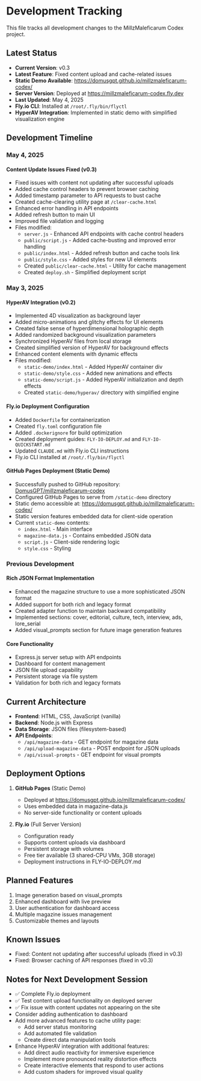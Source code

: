 # Development Tracking

This file tracks all development changes to the MillzMaleficarum Codex project.

## Latest Status

- **Current Version**: v0.3
- **Latest Feature**: Fixed content upload and cache-related issues
- **Static Demo Available**: https://domusgpt.github.io/millzmaleficarum-codex/
- **Server Version**: Deployed at https://millzmaleficarum-codex.fly.dev
- **Last Updated**: May 4, 2025
- **Fly.io CLI**: Installed at `/root/.fly/bin/flyctl`
- **HyperAV Integration**: Implemented in static demo with simplified visualization engine

## Development Timeline

### May 4, 2025

#### Content Update Issues Fixed (v0.3)
- Fixed issues with content not updating after successful uploads
- Added cache control headers to prevent browser caching
- Added timestamp parameter to API requests to bust cache
- Created cache-clearing utility page at `/clear-cache.html`
- Enhanced error handling in API endpoints
- Added refresh button to main UI
- Improved file validation and logging
- Files modified:
  - `server.js` - Enhanced API endpoints with cache control headers
  - `public/script.js` - Added cache-busting and improved error handling
  - `public/index.html` - Added refresh button and cache tools link
  - `public/style.css` - Added styles for new UI elements
  - Created `public/clear-cache.html` - Utility for cache management
  - Created `deploy.sh` - Simplified deployment script

### May 3, 2025

#### HyperAV Integration (v0.2)
- Implemented 4D visualization as background layer
- Added micro-animations and glitchy effects for UI elements
- Created false sense of hyperdimensional holographic depth
- Added randomized background visualization parameters
- Synchronized HyperAV files from local storage
- Created simplified version of HyperAV for background effects
- Enhanced content elements with dynamic effects
- Files modified:
  - `static-demo/index.html` - Added HyperAV container div
  - `static-demo/style.css` - Added new animations and effects 
  - `static-demo/script.js` - Added HyperAV initialization and depth effects
  - Created `static-demo/hyperav/` directory with simplified engine

#### Fly.io Deployment Configuration
- Added `Dockerfile` for containerization
- Created `fly.toml` configuration file
- Added `.dockerignore` for build optimization
- Created deployment guides: `FLY-IO-DEPLOY.md` and `FLY-IO-QUICKSTART.md`
- Updated `CLAUDE.md` with Fly.io CLI instructions
- Fly.io CLI installed at `/root/.fly/bin/flyctl`

#### GitHub Pages Deployment (Static Demo)
- Successfully pushed to GitHub repository: [DomusGPT/millzmaleficarum-codex](https://github.com/Domusgpt/millzmaleficarum-codex)
- Configured GitHub Pages to serve from `/static-demo` directory
- Static demo accessible at: https://domusgpt.github.io/millzmaleficarum-codex/
- Static version features embedded data for client-side operation
- Current `static-demo` contents:
  - `index.html` - Main interface
  - `magazine-data.js` - Contains embedded JSON data
  - `script.js` - Client-side rendering logic
  - `style.css` - Styling

### Previous Development

#### Rich JSON Format Implementation
- Enhanced the magazine structure to use a more sophisticated JSON format
- Added support for both rich and legacy format
- Created adapter function to maintain backward compatibility
- Implemented sections: cover, editorial, culture, tech, interview, ads, lore_serial
- Added visual_prompts section for future image generation features

#### Core Functionality
- Express.js server setup with API endpoints
- Dashboard for content management
- JSON file upload capability
- Persistent storage via file system
- Validation for both rich and legacy formats

## Current Architecture

- **Frontend**: HTML, CSS, JavaScript (vanilla)
- **Backend**: Node.js with Express
- **Data Storage**: JSON files (filesystem-based)
- **API Endpoints**:
  - `/api/magazine-data` - GET endpoint for magazine data
  - `/api/upload-magazine-data` - POST endpoint for JSON uploads
  - `/api/visual-prompts` - GET endpoint for visual prompts

## Deployment Options

1. **GitHub Pages** (Static Demo)
   - Deployed at https://domusgpt.github.io/millzmaleficarum-codex/
   - Uses embedded data in magazine-data.js
   - No server-side functionality or content uploads

2. **Fly.io** (Full Server Version)
   - Configuration ready
   - Supports content uploads via dashboard
   - Persistent storage with volumes
   - Free tier available (3 shared-CPU VMs, 3GB storage)
   - Deployment instructions in FLY-IO-DEPLOY.md

## Planned Features

1. Image generation based on visual_prompts
2. Enhanced dashboard with live preview
3. User authentication for dashboard access
4. Multiple magazine issues management
5. Customizable themes and layouts

## Known Issues

- Fixed: Content not updating after successful uploads (fixed in v0.3)
- Fixed: Browser caching of API responses (fixed in v0.3)

## Notes for Next Development Session

- ✅ Complete Fly.io deployment
- ✅ Test content upload functionality on deployed server
- ✅ Fix issue with content updates not appearing on the site
- Consider adding authentication to dashboard
- Add more advanced features to cache utility page:
  - Add server status monitoring
  - Add automated file validation
  - Create direct data manipulation tools
- Enhance HyperAV integration with additional features:
  - Add direct audio reactivity for immersive experience
  - Implement more pronounced reality distortion effects
  - Create interactive elements that respond to user actions
  - Add custom shaders for improved visual quality